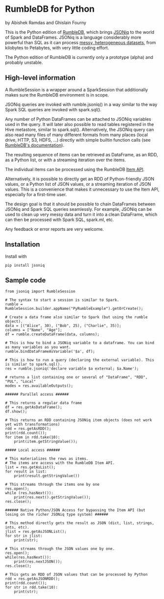 # RumbleDB for Python

by Abishek Ramdas and Ghislain Fourny

This is the Python edition of [RumbleDB](https://rumbledb.org/), which brings [JSONiq](https://www.jsoniq.org) to the world of Spark and DataFrames. JSONiq is a language considerably more powerful than SQL as it can process [messy, heterogeneous datasets](https://arxiv.org/abs/1910.11582), from kilobytes to Petabytes, with very little coding effort.

The Python edition of RumbleDB is currently only a prototype (alpha) and probably unstable. 

## High-level information

A RumbleSession is a wrapper around a SparkSession that additionally makes sure the RumbleDB environment is in scope.

JSONiq queries are invoked with rumble.jsoniq() in a way similar to the way Spark SQL queries are invoked with spark.sql().

Any number of Python DataFrames can be attached to JSONiq variables used in the query. It will later also possible to read tables registered in the Hive metastore, similar to spark.sql(). Alternatively, the JSONiq query can also read many files of many different formats from many places (local drive, HTTP, S3, HDFS, ...) directly with simple builtin function calls (see [RumbleDB's documentation](https://rumble.readthedocs.io/en/latest/)).

The resulting sequence of items can be retrieved as DataFrame, as an RDD, as a Python list, or with a streaming iteration over the items.

The individual items can be processed using the RumbleDB [Item API](https://github.com/RumbleDB/rumble/blob/master/src/main/java/org/rumbledb/api/Item.java).

Alternatively, it is possible to directly get an RDD of Python-friendly JSON values, or a Python list of JSON values, or a streaming iteration of JSON values. This is a convenience that makes it unnecessary to use the Item API, especially for a first-time user.

The design goal is that it should be possible to chain DataFrames between JSONiq and Spark SQL queries seamlessly. For example, JSONiq can be used to clean up very messy data and turn it into a clean DataFrame, which can then be processed with Spark SQL, spark.ml, etc.

Any feedback or error reports are very welcome.

## Installation

Install with
```
pip install jsoniq
```

## Sample code

```
from jsoniq import RumbleSession

# The syntax to start a session is similar to Spark.
rumble = RumbleSession.builder.appName("PyRumbleExample").getOrCreate();

# Create a data frame also similar to Spark (but using the rumble object).
data = [("Alice", 30), ("Bob", 25), ("Charlie", 35)];
columns = ["Name", "Age"];
df = rumble.createDataFrame(data, columns);

# This is how to bind a JSONiq variable to a dataframe. You can bind as many variables as you want.
rumble.bindDataFrameAsVariable('$a', df);

# This is how to run a query (declaring the external variable). This is similar to spark.sql().
res = rumble.jsoniq('declare variable $a external; $a.Name');

# returns a list containing one or several of "DataFrame", "RDD", "PUL", "Local"
modes = res.availableOutputs();

###### Parallel access ######

# This returns a regular data frame
df = res.getAsDataFrame();
df.show();

# This returns an RDD containing JSONiq item objects (does not work yet with transformations)
rdd = res.getAsRDD();
print(rdd.count());
for item in rdd.take(10):
    print(item.getStringValue());

##### Local access ######

# This materializes the rows as items.
# The items are access with the RumbleDB Item API.
list = res.getAsList();
for result in list:
    print(result.getStringValue())

# This streams through the items one by one
res.open();
while (res.hasNext()):
    print(res.next().getStringValue());
res.close();

###### Native Python/JSON Access for bypassing the Item API (but losing on the richer JSONiq type system) ######

# This method directly gets the result as JSON (dict, list, strings, ints, etc).
jlist = res.getAsJSONList();
for str in jlist:
    print(str);

# This streams through the JSON values one by one.
res.open();
while(res.hasNext()):
    print(res.nextJSON());
res.close();

# This gets an RDD of JSON values that can be processed by Python                                                                                                                    rdd = res.getAsJSONRDD();
print(rdd.count());
for str in rdd.take(10):
    print(str);
```
